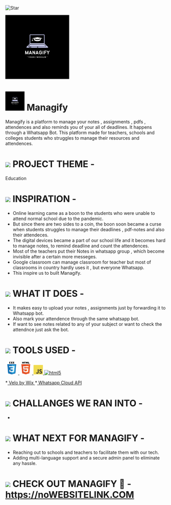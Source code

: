 ![Star ](https://img.shields.io/static/v1?label=%F0%9F%8C%9F&message=Always%20Useful&style=style=flat&color=BC4E99)


<img src="https://github.com/nick-tharwal/Managify11/blob/main/20220904_093833_0000.png" align="center" height="200" width="200">

# <img src="https://github.com/nick-tharwal/Managify11/blob/main/20220904_093833_0000.png" width="60"/> Managify
Managify is a platform to manage your notes , assignments , pdfs , attendences and also reminds you of your all of deadlines. It happens through a Whatsapp Bot.
This platform made for teachers, schools and colleges students who struggles to manage their resources and attendences.

#  <img src="https://emojipedia-us.s3.dualstack.us-west-1.amazonaws.com/thumbs/120/apple/325/artist-palette_1f3a8.png" width="43"/> PROJECT THEME -
Education

# <img src="https://emojipedia-us.s3.amazonaws.com/source/microsoft-teams/337/star-struck_1f929.png" width="45"/> INSPIRATION -
* Online learning came as a boon to the students who were unable to attend normal school due to the pandemic.
* But since there are two sides to a coin, the boon soon became a curse when students struggles to manage their deadlines , pdf-notes and also their attendeces.
* The digital devices became a part of our school life and it becomes hard to manage notes, to remind deadline and count the attendences.
* Most of the teachers put their Notes in whatsapp group , which become invisible after a certain more messeges.
* Google classroom can manage classroom for teacher but most of classrooms in country hardly uses it , but everyone Whatsapp.
* This inspire us to built Managify.

# <img src="https://emojipedia-us.s3.amazonaws.com/source/microsoft-teams/337/face-with-monocle_1f9d0.png" width="43"/> WHAT IT DOES -
* It makes easy to upload your notes , assignments just by forwarding it to Whatsapp bot.
* Also mark your attendence through the same whatsapp bot.
* If want to see notes related to any of your subject or want to check the attendnce just ask the bot.

# <img src="https://emojipedia-us.s3.dualstack.us-west-1.amazonaws.com/thumbs/120/apple/325/gear_2699-fe0f.png" width="43"/> TOOLS USED -
<a href="https://www.w3schools.com/css/" target="_blank" rel="noreferrer"> <img src="https://raw.githubusercontent.com/devicons/devicon/master/icons/css3/css3-original-wordmark.svg" alt="css3" width="40" height="40"/>   <a href="https://www.w3.org/html/" target="_blank" rel="noreferrer"> <img src="https://raw.githubusercontent.com/devicons/devicon/master/icons/html5/html5-original-wordmark.svg" alt="html5" width="40" height="40"/> </a>   <a href="https://developer.mozilla.org/en-US/docs/Web/JavaScript" target="_blank" rel="noreferrer"> <img src="https://raw.githubusercontent.com/devicons/devicon/master/icons/javascript/javascript-original.svg" alt="javascript" width="30" height="30"/> </a>
  <a href="https://replit.com/" target="_blank" rel="noreferrer"> <img src="https://replit.com/public/icons/apple-icon-180.png" alt="html5" width="40" height="40"/> </a>
  

   

*<a href="https://wix.com/velo" target="_blank" rel="noreferrer"> Velo by Wix </a>
*<a href="https://developers.facebook.com/docs/whatsapp/cloud-api" target="_blank" rel="noreferrer"> Whatsapp Cloud API </a>
  
# <img src="https://emojipedia-us.s3.amazonaws.com/source/microsoft-teams/337/exploding-head_1f92f.png" width="43"/> CHALLANGES WE RAN INTO -
*
  
# <img src="https://emojipedia-us.s3.amazonaws.com/source/microsoft-teams/337/thinking-face_1f914.png" width="43"/> WHAT NEXT FOR MANAGIFY -
* Reaching out to schools and teachers to facilitate them with our tech. 
* Adding multi-language support and a secure admin panel to eliminate any hassle.


# <img src="https://media0.giphy.com/media/MLyUJaZN3zlNWtSwDt/giphy.gif" width="53"/> CHECK OUT MANAGIFY 🦅 - https://noWEBSITELINK.COM

